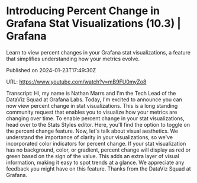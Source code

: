 # Introducing Percent Change in Grafana Stat Visualizations (10.3) | Grafana

Learn to view percent changes in your Grafana stat visualizations, a feature that simplifies understanding how your metrics evolve.

Published on 2024-01-23T17:49:30Z

URL: https://www.youtube.com/watch?v=mB9FU0myZo8

Transcript: Hi, my name is Nathan Marrs and I'm the Tech
Lead of the DataViz Squad at Grafana Labs.  Today, I'm excited to announce you can now view
percent change in stat visualizations. This is a long standing community request
that enables you to visualize how your metrics are changing over time. To enable percent change in
your stat visualizations, head over to the Stats
Styles editor. Here, you'll find the option to toggle on
the percent change feature.  Now, let's talk about visual aesthetics. We understand the importance of
clarity in your visualizations, so we've incorporated color
indicators for percent change. If your stat visualization has no
background, color, or gradient, percent change will display as red or
green based on the sign of the value. This adds an extra layer
of visual information, making it easy to spot trends at a glance. We appreciate any feedback you
might have on this feature. Thanks from the DataViz Squad at Grafana.

